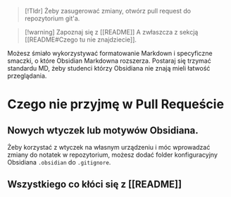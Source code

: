 >[!Tldr] Żeby zasugerować zmiany, otwórz pull request do repozytorium git'a.

>[!warning] Zapoznaj się z [[README]]
>A zwłaszcza z sekcją [[README#Czego tu nie znajdziecie]].

Możesz śmiało wykorzystywać formatowanie Markdown i specyficzne smaczki, o które Obsidian Markdowna rozszerza. Postaraj się trzymać standardu MD, żeby studenci którzy Obsidiana nie znają mieli łatwość przeglądania.

# Czego nie przyjmę w Pull Requeście
## Nowych wtyczek lub motywów Obsidiana.
Żeby korzystać z wtyczek na własnym urządzeniu i móc wprowadzać zmiany do notatek w repozytorium, możesz dodać folder konfiguracyjny Obsidiana `.obsidian` do `.gitignore`.
## Wszystkiego co kłóci się z [[README]]